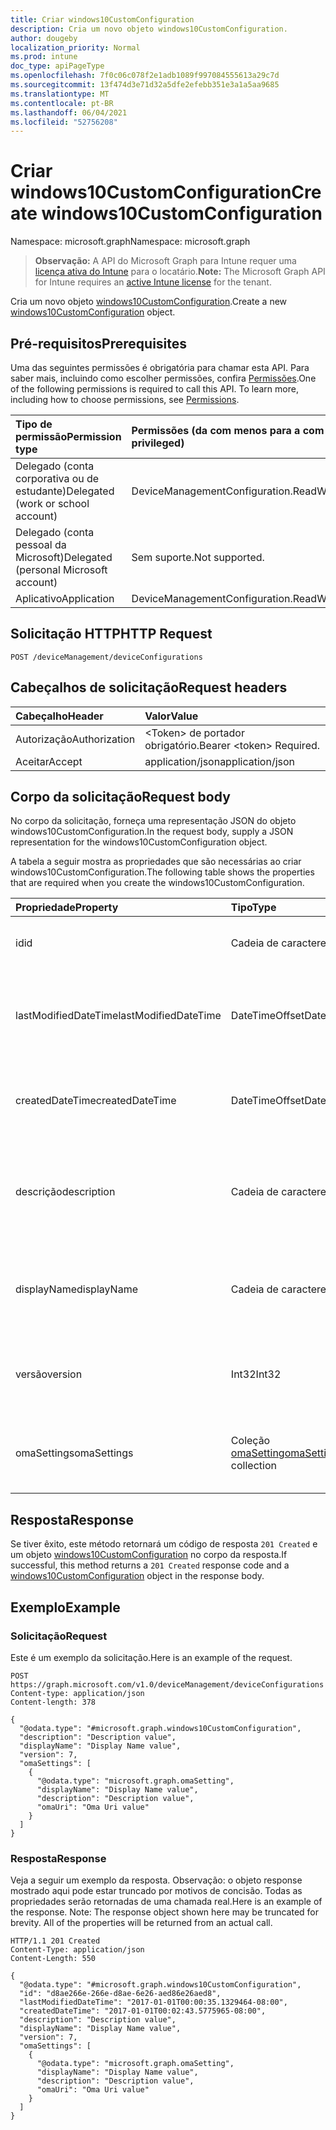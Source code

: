 ```yaml
---
title: Criar windows10CustomConfiguration
description: Cria um novo objeto windows10CustomConfiguration.
author: dougeby
localization_priority: Normal
ms.prod: intune
doc_type: apiPageType
ms.openlocfilehash: 7f0c06c078f2e1adb1089f997084555613a29c7d
ms.sourcegitcommit: 13f474d3e71d32a5dfe2efebb351e3a1a5aa9685
ms.translationtype: MT
ms.contentlocale: pt-BR
ms.lasthandoff: 06/04/2021
ms.locfileid: "52756208"
---
```

# <a name="create-windows10customconfiguration"></a><span data-ttu-id="f3ea0-103">Criar windows10CustomConfiguration</span><span class="sxs-lookup"><span data-stu-id="f3ea0-103">Create windows10CustomConfiguration</span></span>

<span data-ttu-id="f3ea0-104">Namespace: microsoft.graph</span><span class="sxs-lookup"><span data-stu-id="f3ea0-104">Namespace: microsoft.graph</span></span>

> <span data-ttu-id="f3ea0-105">**Observação:** A API do Microsoft Graph para Intune requer uma [licença ativa do Intune](https://go.microsoft.com/fwlink/?linkid=839381) para o locatário.</span><span class="sxs-lookup"><span data-stu-id="f3ea0-105">**Note:** The Microsoft Graph API for Intune requires an [active Intune license](https://go.microsoft.com/fwlink/?linkid=839381) for the tenant.</span></span>

<span data-ttu-id="f3ea0-106">Cria um novo objeto [windows10CustomConfiguration](../resources/intune-deviceconfig-windows10customconfiguration.md).</span><span class="sxs-lookup"><span data-stu-id="f3ea0-106">Create a new [windows10CustomConfiguration](../resources/intune-deviceconfig-windows10customconfiguration.md) object.</span></span>

## <a name="prerequisites"></a><span data-ttu-id="f3ea0-107">Pré-requisitos</span><span class="sxs-lookup"><span data-stu-id="f3ea0-107">Prerequisites</span></span>
<span data-ttu-id="f3ea0-p101">Uma das seguintes permissões é obrigatória para chamar esta API. Para saber mais, incluindo como escolher permissões, confira [Permissões](/graph/permissions-reference).</span><span class="sxs-lookup"><span data-stu-id="f3ea0-p101">One of the following permissions is required to call this API. To learn more, including how to choose permissions, see [Permissions](/graph/permissions-reference).</span></span>

|<span data-ttu-id="f3ea0-110">Tipo de permissão</span><span class="sxs-lookup"><span data-stu-id="f3ea0-110">Permission type</span></span>|<span data-ttu-id="f3ea0-111">Permissões (da com menos para a com mais privilégios)</span><span class="sxs-lookup"><span data-stu-id="f3ea0-111">Permissions (from least to most privileged)</span></span>|
|:---|:---|
|<span data-ttu-id="f3ea0-112">Delegado (conta corporativa ou de estudante)</span><span class="sxs-lookup"><span data-stu-id="f3ea0-112">Delegated (work or school account)</span></span>|<span data-ttu-id="f3ea0-113">DeviceManagementConfiguration.ReadWrite.All</span><span class="sxs-lookup"><span data-stu-id="f3ea0-113">DeviceManagementConfiguration.ReadWrite.All</span></span>|
|<span data-ttu-id="f3ea0-114">Delegado (conta pessoal da Microsoft)</span><span class="sxs-lookup"><span data-stu-id="f3ea0-114">Delegated (personal Microsoft account)</span></span>|<span data-ttu-id="f3ea0-115">Sem suporte.</span><span class="sxs-lookup"><span data-stu-id="f3ea0-115">Not supported.</span></span>|
|<span data-ttu-id="f3ea0-116">Aplicativo</span><span class="sxs-lookup"><span data-stu-id="f3ea0-116">Application</span></span>|<span data-ttu-id="f3ea0-117">DeviceManagementConfiguration.ReadWrite.All</span><span class="sxs-lookup"><span data-stu-id="f3ea0-117">DeviceManagementConfiguration.ReadWrite.All</span></span>|

## <a name="http-request"></a><span data-ttu-id="f3ea0-118">Solicitação HTTP</span><span class="sxs-lookup"><span data-stu-id="f3ea0-118">HTTP Request</span></span>
<!-- {
  "blockType": "ignored"
}
-->
``` http
POST /deviceManagement/deviceConfigurations
```

## <a name="request-headers"></a><span data-ttu-id="f3ea0-119">Cabeçalhos de solicitação</span><span class="sxs-lookup"><span data-stu-id="f3ea0-119">Request headers</span></span>
|<span data-ttu-id="f3ea0-120">Cabeçalho</span><span class="sxs-lookup"><span data-stu-id="f3ea0-120">Header</span></span>|<span data-ttu-id="f3ea0-121">Valor</span><span class="sxs-lookup"><span data-stu-id="f3ea0-121">Value</span></span>|
|:---|:---|
|<span data-ttu-id="f3ea0-122">Autorização</span><span class="sxs-lookup"><span data-stu-id="f3ea0-122">Authorization</span></span>|<span data-ttu-id="f3ea0-123">&lt;Token&gt; de portador obrigatório.</span><span class="sxs-lookup"><span data-stu-id="f3ea0-123">Bearer &lt;token&gt; Required.</span></span>|
|<span data-ttu-id="f3ea0-124">Aceitar</span><span class="sxs-lookup"><span data-stu-id="f3ea0-124">Accept</span></span>|<span data-ttu-id="f3ea0-125">application/json</span><span class="sxs-lookup"><span data-stu-id="f3ea0-125">application/json</span></span>|

## <a name="request-body"></a><span data-ttu-id="f3ea0-126">Corpo da solicitação</span><span class="sxs-lookup"><span data-stu-id="f3ea0-126">Request body</span></span>
<span data-ttu-id="f3ea0-127">No corpo da solicitação, forneça uma representação JSON do objeto windows10CustomConfiguration.</span><span class="sxs-lookup"><span data-stu-id="f3ea0-127">In the request body, supply a JSON representation for the windows10CustomConfiguration object.</span></span>

<span data-ttu-id="f3ea0-128">A tabela a seguir mostra as propriedades que são necessárias ao criar windows10CustomConfiguration.</span><span class="sxs-lookup"><span data-stu-id="f3ea0-128">The following table shows the properties that are required when you create the windows10CustomConfiguration.</span></span>

|<span data-ttu-id="f3ea0-129">Propriedade</span><span class="sxs-lookup"><span data-stu-id="f3ea0-129">Property</span></span>|<span data-ttu-id="f3ea0-130">Tipo</span><span class="sxs-lookup"><span data-stu-id="f3ea0-130">Type</span></span>|<span data-ttu-id="f3ea0-131">Descrição</span><span class="sxs-lookup"><span data-stu-id="f3ea0-131">Description</span></span>|
|:---|:---|:---|
|<span data-ttu-id="f3ea0-132">id</span><span class="sxs-lookup"><span data-stu-id="f3ea0-132">id</span></span>|<span data-ttu-id="f3ea0-133">Cadeia de caracteres</span><span class="sxs-lookup"><span data-stu-id="f3ea0-133">String</span></span>|<span data-ttu-id="f3ea0-134">Chave da entidade.</span><span class="sxs-lookup"><span data-stu-id="f3ea0-134">Key of the entity.</span></span> <span data-ttu-id="f3ea0-135">Herdada de [deviceConfiguration](../resources/intune-deviceconfig-deviceconfiguration.md)</span><span class="sxs-lookup"><span data-stu-id="f3ea0-135">Inherited from [deviceConfiguration](../resources/intune-deviceconfig-deviceconfiguration.md)</span></span>|
|<span data-ttu-id="f3ea0-136">lastModifiedDateTime</span><span class="sxs-lookup"><span data-stu-id="f3ea0-136">lastModifiedDateTime</span></span>|<span data-ttu-id="f3ea0-137">DateTimeOffset</span><span class="sxs-lookup"><span data-stu-id="f3ea0-137">DateTimeOffset</span></span>|<span data-ttu-id="f3ea0-138">DateTime da última modificação do objeto.</span><span class="sxs-lookup"><span data-stu-id="f3ea0-138">DateTime the object was last modified.</span></span> <span data-ttu-id="f3ea0-139">Herdada de [deviceConfiguration](../resources/intune-deviceconfig-deviceconfiguration.md)</span><span class="sxs-lookup"><span data-stu-id="f3ea0-139">Inherited from [deviceConfiguration](../resources/intune-deviceconfig-deviceconfiguration.md)</span></span>|
|<span data-ttu-id="f3ea0-140">createdDateTime</span><span class="sxs-lookup"><span data-stu-id="f3ea0-140">createdDateTime</span></span>|<span data-ttu-id="f3ea0-141">DateTimeOffset</span><span class="sxs-lookup"><span data-stu-id="f3ea0-141">DateTimeOffset</span></span>|<span data-ttu-id="f3ea0-142">DateTime em que o objeto foi criado.</span><span class="sxs-lookup"><span data-stu-id="f3ea0-142">DateTime the object was created.</span></span> <span data-ttu-id="f3ea0-143">Herdada de [deviceConfiguration](../resources/intune-deviceconfig-deviceconfiguration.md)</span><span class="sxs-lookup"><span data-stu-id="f3ea0-143">Inherited from [deviceConfiguration](../resources/intune-deviceconfig-deviceconfiguration.md)</span></span>|
|<span data-ttu-id="f3ea0-144">descrição</span><span class="sxs-lookup"><span data-stu-id="f3ea0-144">description</span></span>|<span data-ttu-id="f3ea0-145">Cadeia de caracteres</span><span class="sxs-lookup"><span data-stu-id="f3ea0-145">String</span></span>|<span data-ttu-id="f3ea0-146">O administrador forneceu a descrição da Configuração do dispositivo.</span><span class="sxs-lookup"><span data-stu-id="f3ea0-146">Admin provided description of the Device Configuration.</span></span> <span data-ttu-id="f3ea0-147">Herdada de [deviceConfiguration](../resources/intune-deviceconfig-deviceconfiguration.md)</span><span class="sxs-lookup"><span data-stu-id="f3ea0-147">Inherited from [deviceConfiguration](../resources/intune-deviceconfig-deviceconfiguration.md)</span></span>|
|<span data-ttu-id="f3ea0-148">displayName</span><span class="sxs-lookup"><span data-stu-id="f3ea0-148">displayName</span></span>|<span data-ttu-id="f3ea0-149">Cadeia de caracteres</span><span class="sxs-lookup"><span data-stu-id="f3ea0-149">String</span></span>|<span data-ttu-id="f3ea0-150">O administrador forneceu o nome da Configuração do dispositivo.</span><span class="sxs-lookup"><span data-stu-id="f3ea0-150">Admin provided name of the device configuration.</span></span> <span data-ttu-id="f3ea0-151">Herdada de [deviceConfiguration](../resources/intune-deviceconfig-deviceconfiguration.md)</span><span class="sxs-lookup"><span data-stu-id="f3ea0-151">Inherited from [deviceConfiguration](../resources/intune-deviceconfig-deviceconfiguration.md)</span></span>|
|<span data-ttu-id="f3ea0-152">versão</span><span class="sxs-lookup"><span data-stu-id="f3ea0-152">version</span></span>|<span data-ttu-id="f3ea0-153">Int32</span><span class="sxs-lookup"><span data-stu-id="f3ea0-153">Int32</span></span>|<span data-ttu-id="f3ea0-154">Versão da configuração do dispositivo.</span><span class="sxs-lookup"><span data-stu-id="f3ea0-154">Version of the device configuration.</span></span> <span data-ttu-id="f3ea0-155">Herdada de [deviceConfiguration](../resources/intune-deviceconfig-deviceconfiguration.md)</span><span class="sxs-lookup"><span data-stu-id="f3ea0-155">Inherited from [deviceConfiguration](../resources/intune-deviceconfig-deviceconfiguration.md)</span></span>|
|<span data-ttu-id="f3ea0-156">omaSettings</span><span class="sxs-lookup"><span data-stu-id="f3ea0-156">omaSettings</span></span>|<span data-ttu-id="f3ea0-157">Coleção [omaSetting](../resources/intune-deviceconfig-omasetting.md)</span><span class="sxs-lookup"><span data-stu-id="f3ea0-157">[omaSetting](../resources/intune-deviceconfig-omasetting.md) collection</span></span>|<span data-ttu-id="f3ea0-158">Configurações OMA.</span><span class="sxs-lookup"><span data-stu-id="f3ea0-158">OMA settings.</span></span> <span data-ttu-id="f3ea0-159">Essa coleção pode conter um máximo de 1.000 elementos.</span><span class="sxs-lookup"><span data-stu-id="f3ea0-159">This collection can contain a maximum of 1000 elements.</span></span>|



## <a name="response"></a><span data-ttu-id="f3ea0-160">Resposta</span><span class="sxs-lookup"><span data-stu-id="f3ea0-160">Response</span></span>
<span data-ttu-id="f3ea0-161">Se tiver êxito, este método retornará um código de resposta `201 Created` e um objeto [windows10CustomConfiguration](../resources/intune-deviceconfig-windows10customconfiguration.md) no corpo da resposta.</span><span class="sxs-lookup"><span data-stu-id="f3ea0-161">If successful, this method returns a `201 Created` response code and a [windows10CustomConfiguration](../resources/intune-deviceconfig-windows10customconfiguration.md) object in the response body.</span></span>

## <a name="example"></a><span data-ttu-id="f3ea0-162">Exemplo</span><span class="sxs-lookup"><span data-stu-id="f3ea0-162">Example</span></span>

### <a name="request"></a><span data-ttu-id="f3ea0-163">Solicitação</span><span class="sxs-lookup"><span data-stu-id="f3ea0-163">Request</span></span>
<span data-ttu-id="f3ea0-164">Este é um exemplo da solicitação.</span><span class="sxs-lookup"><span data-stu-id="f3ea0-164">Here is an example of the request.</span></span>
``` http
POST https://graph.microsoft.com/v1.0/deviceManagement/deviceConfigurations
Content-type: application/json
Content-length: 378

{
  "@odata.type": "#microsoft.graph.windows10CustomConfiguration",
  "description": "Description value",
  "displayName": "Display Name value",
  "version": 7,
  "omaSettings": [
    {
      "@odata.type": "microsoft.graph.omaSetting",
      "displayName": "Display Name value",
      "description": "Description value",
      "omaUri": "Oma Uri value"
    }
  ]
}
```

### <a name="response"></a><span data-ttu-id="f3ea0-165">Resposta</span><span class="sxs-lookup"><span data-stu-id="f3ea0-165">Response</span></span>
<span data-ttu-id="f3ea0-p109">Veja a seguir um exemplo da resposta. Observação: o objeto response mostrado aqui pode estar truncado por motivos de concisão. Todas as propriedades serão retornadas de uma chamada real.</span><span class="sxs-lookup"><span data-stu-id="f3ea0-p109">Here is an example of the response. Note: The response object shown here may be truncated for brevity. All of the properties will be returned from an actual call.</span></span>
``` http
HTTP/1.1 201 Created
Content-Type: application/json
Content-Length: 550

{
  "@odata.type": "#microsoft.graph.windows10CustomConfiguration",
  "id": "d8ae266e-266e-d8ae-6e26-aed86e26aed8",
  "lastModifiedDateTime": "2017-01-01T00:00:35.1329464-08:00",
  "createdDateTime": "2017-01-01T00:02:43.5775965-08:00",
  "description": "Description value",
  "displayName": "Display Name value",
  "version": 7,
  "omaSettings": [
    {
      "@odata.type": "microsoft.graph.omaSetting",
      "displayName": "Display Name value",
      "description": "Description value",
      "omaUri": "Oma Uri value"
    }
  ]
}
```




